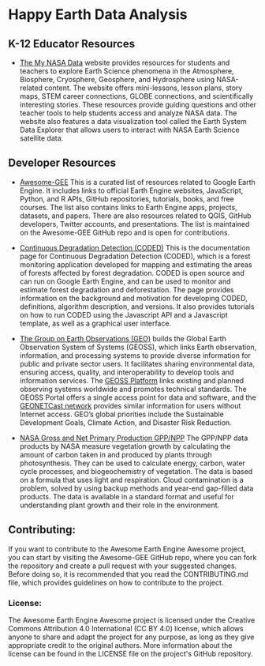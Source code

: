 # Happy Earth Data Analysis

## K-12 Educator Resources

- [The My NASA Data](https://mynasadata.larc.nasa.gov/) website provides resources for students and teachers to explore Earth Science phenomena in the Atmosphere, Biosphere, Cryosphere, Geosphere, and Hydrosphere using NASA-related content. The website offers mini-lessons, lesson plans, story maps, STEM career connections, GLOBE connections, and scientifically interesting stories. These resources provide guiding questions and other teacher tools to help students access and analyze NASA data. The website also features a data visualization tool called the Earth System Data Explorer that allows users to interact with NASA Earth Science satellite data.


## Developer Resources 

- [Awesome-GEE](https://github.com/opengeos/Awesome-GEE) This is a curated list of resources related to Google Earth Engine. It includes links to official Earth Engine websites, JavaScript, Python, and R APIs, GitHub repositories, tutorials, books, and free courses. The list also contains links to Earth Engine apps, projects, datasets, and papers. There are also resources related to QGIS, GitHub developers, Twitter accounts, and presentations. The list is maintained on the Awesome-GEE GitHub repo and is open for contributions.

- [Continuous Degradation Detection (CODED)](https://coded.readthedocs.io/en/latest/#continuous-degradation-detection-coded)
This is the documentation page for Continuous Degradation Detection (CODED), which is a forest monitoring application developed for mapping and estimating the areas of forests affected by forest degradation. CODED is open source and can run on Google Earth Engine, and can be used to monitor and estimate forest degradation and deforestation. The page provides information on the background and motivation for developing CODED, definitions, algorithm description, and versions. It also provides tutorials on how to run CODED using the Javascript API and a Javascript template, as well as a graphical user interface.

- [The Group on Earth Observations (GEO)](https://earthobservations.org/geoss.php) builds the Global Earth Observation System of Systems (GEOSS), which links Earth observation, information, and processing systems to provide diverse information for public and private sector users. It facilitates sharing environmental data, ensuring access, quality, and interoperability to develop tools and information services. The [GEOSS Platform](https://earthobservations.org/geoss.php) links existing and planned observing systems worldwide and promotes technical standards. The GEOSS Portal offers a single access point for data and software, and the [GEONETCast network](https://earthobservations.org/geoss.php) provides similar information for users without Internet access. GEO’s global priorities include the Sustainable Development Goals, Climate Action, and Disaster Risk Reduction.

- [NASA Gross and Net Primary Production GPP/NPP](https://viirsland.gsfc.nasa.gov/Products/NASA/GPP_ESDR.html#) The GPP/NPP data products by NASA measure vegetation growth by calculating the amount of carbon taken in and produced by plants through photosynthesis. They can be used to calculate energy, carbon, water cycle processes, and biogeochemistry of vegetation. The data is based on a formula that uses light and respiration. Cloud contamination is a problem, solved by using backup methods and year-end gap-filled data products. The data is available in a standard format and useful for understanding plant growth and their role in the environment.

## Contributing:
If you want to contribute to the Awesome Earth Engine Awesome project, you can start by visiting the Awesome-GEE GitHub repo, where you can fork the repository and create a pull request with your suggested changes. Before doing so, it is recommended that you read the CONTRIBUTING.md file, which provides guidelines on how to contribute to the project.

### License:
The Awesome Earth Engine Awesome project is licensed under the Creative Commons Attribution 4.0 International (CC BY 4.0) license, which allows anyone to share and adapt the project for any purpose, as long as they give appropriate credit to the original authors. More information about the license can be found in the LICENSE file on the project's GitHub repository.
